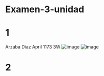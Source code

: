# Examen-3-unidad
# 1
Arzaba Diaz April 1173 3W
![image](https://github.com/user-attachments/assets/819aa4ae-83c2-43a7-a792-e80a850127aa)
![image](https://github.com/user-attachments/assets/aa907c32-b953-4b16-abe7-a2cd99069e0c)
# 2

